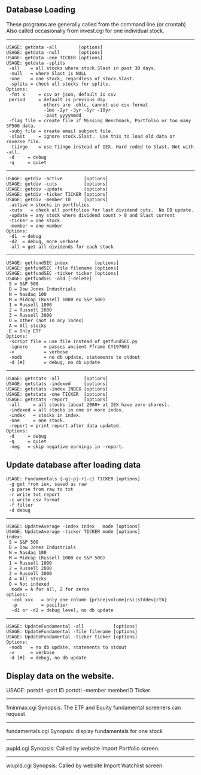 
## Database Loading

These programs are generally called from the command line (or crontab)
Also called occasionally from invest.cgi for one individual stock.

-------------------------------------------------------------------------------
```
USAGE: getdata -all        [options]
USAGE: getdata -null       [options]
USAGE: getdata -one TICKER [options]
USAGE: getdata -splits
 -all    = all stocks where stock.Slast in past 30 days.
 -null   = where Slast is NULL
 -one    = one stock, regardless of stock.Slast.
 -splits = check all stocks for splits.
Options:
 -fmt x     = csv or json, default is csv
 period     = default is previous day
              others are -ohlc, cannot use csv format
              -1mo -2yr -3yr -5yr -10yr
              -past yyyymmdd
 -flag file = create file if Missing Benchmark, Portfolio or too many SP500 data.
 -subj file = create email subject file.
 -slast     = ignore stock.Slast.  Use this to load old data or reverse file.
 -tiingo    = use Tiingo instead of IEX. Hard coded to Slast. Not with -all.
 -d     = debug
 -q     = quiet

```
-------------------------------------------------------------------------------
```
USAGE: getdiv -active        [options]
USAGE: getdiv -cuts          [options]
USAGE: getdiv -update        [options]
USAGE: getdiv -ticker TICKER [options]
USAGE: getdiv -member ID     [options]
 -active = stocks in portfolios
 -cuts   = check all portfolios for last dividend cuts.  No DB update.
 -update = any stock where dividend count > 0 and Slast current
 -ticker = one stock
 -member = one member
Options:
 -d1  = debug
 -d2  = debug, more verbose
 -all = get all dividends for each stock
```
-------------------------------------------------------------------------------
```
USAGE: getfundSEC index          [options]
USAGE: getfundSEC -file filename [options]
USAGE: getfundSEC -ticker ticker [options]
USAGE: getfundSEC -old [-delete]
 S = S&P 500
 D = Dow Jones Industrials
 N = Nasdaq 100
 M = Midcap (Russell 1000 ex S&P 500)
 1 = Russell 1000
 2 = Russell 2000
 3 = Russell 3000
 O = Other (not in any index)
 A = All stocks
 E = Only ETF
Options:
 -script file = use file instead of getfundSEC.py
 -ignore      = passes ancient Fframe CY197001
 -v           = verbose
 -nodb        = no db update, statements to stdout
 -d [#]       = debug, no db update
```
-------------------------------------------------------------------------------
```
USAGE: getstats -all         [options]
USAGE: getstats -indexed     [options]
USAGE: getstats -index INDEX [options]
USAGE: getstats -one TICKER  [options]
USAGE: getstats -report      [options]
 -all     = all stocks (about 2000+ at IEX have zero shares).
 -indexed = all stocks in one or more index.
 -index   = stocks in index.
 -one     = one stock.
 -report = print report after data updated.
Options:
 -d     = debug
 -q     = quiet
 -neg   = skip negative earnings in -report.
```

## Update database after loading data
```
USAGE: Fundamentals {-g|-p|-r|-c} TICKER [options]
 -g get from iex, saved as raw
 -p parse from raw to txt
 -r write txt report
 -c write csv format
 -f filter
 -d debug
```
-------------------------------------------------------------------------------
```
USAGE: UpdateAverage -index index   mode [options]
USAGE: UpdateAverage -ticker TICKER mode [options]
index:
 S = S&P 500
 D = Dow Jones Industrials
 N = Nasdaq 100
 M = Midcap (Russell 1000 ex S&P 500)
 1 = Russell 1000
 2 = Russell 2000
 3 = Russell 3000
 A = All stocks
 O = Not indexed
  mode = A for all, Z for zeros
options:
  -col xxx   = only one column {price|volume|rsi|stddev|ctb}
  -p         = pacifier
  -d1 or -d2 = debug level, no db update
```
-------------------------------------------------------------------------------
```
USAGE: UpdateFundamental -all           [options]
USAGE: UpdateFundamental -file filename [options]
USAGE: UpdateFundamental -ticker ticker [options]
Options:
 -nodb   = no db update, statements to stdout
 -v      = verbose
 -d [#]  = debug, no db update
```

## Display data on the website.

USAGE: portdtl -port   ID
       portdtl -member memberID Ticker

-------------------------------------------------------------------------------
fminmax.cgi
Synopsis: The ETF and Equity fundamental screeners can request 

-------------------------------------------------------------------------------
fundamentals.cgi
Synopsis: display fundamentals for one stock

-------------------------------------------------------------------------------
pupld.cgi
Synopsis: Called by website Import Portfolio screen.

-------------------------------------------------------------------------------
wlupld.cgi
Synopsis: Called by website Import Watchlist screen.

